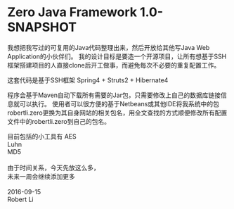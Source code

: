 # Zero Java Framework 1.0-SNAPSHOT

我想把我写过的可复用的Java代码整理出来，然后开放给其他写Java Web Application的小伙伴们。
我的设计目标是要造一个开源项目，让所有想基于SSH框架搭建项目的人直接clone后开工做事，而避免每次不必要的重复配置工作。

这套代码是基于SSH框架 Spring4 + Struts2 + Hibernate4

程序会基于Maven自动下载所有需要的Jar包，只需要修改上自己的数据库链接信息就可以执行。
使用者可以很方便的基于Netbeans或其他IDE将我系统中的包robertli.zero更换为其自身网站的相关包名，用全文查找的方式顺便修改所有配置文件中的robertli.zero到自己的包名。

目前包括的小工具有
AES<br>
Luhn<br>
MD5<br>
<br>
由于时间关系，今天先放这么多，<br>
未来一周会继续添加更多<br><br>
2016-09-15<br>
Robert Li<br>
